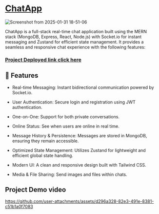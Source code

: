 # [ChatApp](https://chat-app-task-poly.onrender.com/)

![Screenshot from 2025-01-31 18-51-06](https://github.com/user-attachments/assets/dee9ec5c-452f-4685-9a15-5087a60f6458)

ChatApp is a full-stack real-time chat application built using the MERN stack (MongoDB, Express, React, Node.js) with Socket.io for instant messaging and Zustand for efficient state management. It provides a seamless and responsive chat experience with the following features:

### [Project Deployed link click here](https://chat-app-task-poly.onrender.com/)

## 🚀 Features

+ Real-time Messaging: Instant bidirectional communication powered by Socket.io.

+ User Authentication: Secure login and registration using JWT authentication.

+ One-on-One: Support for both private conversations.

+ Online Status: See when users are online in real time.

+ Message History & Persistence: Messages are stored in MongoDB, ensuring they remain accessible.

+ Optimized State Management: Utilizes Zustand for lightweight and efficient global state handling.

+ Modern UI: A clean and responsive design built with Tailwind CSS.

+ Media & File Sharing: Send images and files within chats.

## Project Demo video

https://github.com/user-attachments/assets/d296a328-82e3-491e-8381-c51b1a0f7083


